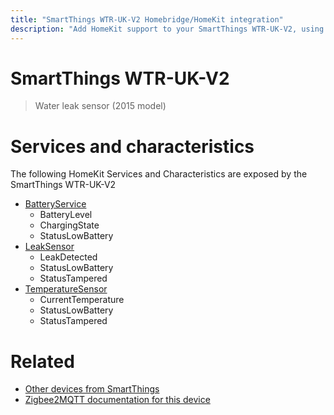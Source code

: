 ```yaml
---
title: "SmartThings WTR-UK-V2 Homebridge/HomeKit integration"
description: "Add HomeKit support to your SmartThings WTR-UK-V2, using Homebridge, Zigbee2MQTT and homebridge-z2m."
---
```

<!---
This file has been GENERATED using src/docgen/docgen.ts
DO NOT EDIT THIS FILE MANUALLY!
-->
# SmartThings WTR-UK-V2
> Water leak sensor (2015 model)


# Services and characteristics
The following HomeKit Services and Characteristics are exposed by
the SmartThings WTR-UK-V2

* [BatteryService](../../battery.md)
  * BatteryLevel
  * ChargingState
  * StatusLowBattery
* [LeakSensor](../../sensors.md)
  * LeakDetected
  * StatusLowBattery
  * StatusTampered
* [TemperatureSensor](../../sensors.md)
  * CurrentTemperature
  * StatusLowBattery
  * StatusTampered


# Related
* [Other devices from SmartThings](../index.md#smartthings)
* [Zigbee2MQTT documentation for this device](https://www.zigbee2mqtt.io/devices/WTR-UK-V2.html)